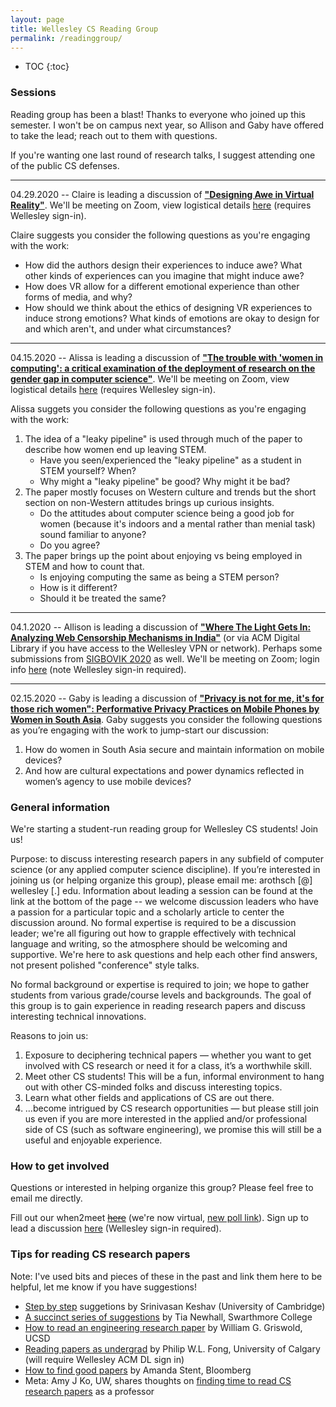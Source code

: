 ```yaml
---
layout: page
title: Wellesley CS Reading Group
permalink: /readinggroup/
---
```


* TOC
{:toc}

### Sessions

Reading group has been a blast! Thanks to everyone who joined up this semester. I won't be on campus next year, so Allison and Gaby have offered to take the lead; reach out to them with questions.

If you're wanting one last round of research talks, I suggest attending one of the public CS defenses. 

******


04.29.2020 -- Claire is leading a discussion of __["Designing Awe in Virtual Reality"](https://drive.google.com/open?id=1_KWdMx1x2GBfwj2NAyqMjYpvU-eEiBTz)__. We'll be meeting on Zoom, view logistical details [here](https://docs.google.com/document/d/15TymPI-AZUPmFcupxOthg6tA9H_6l7YvX03tQmYhujQ/edit?usp=sharing) (requires Wellesley sign-in).

Claire suggests you consider the following questions as you're engaging with the work:

* How did the authors design their experiences to induce awe? What other kinds of experiences can you imagine that might induce awe?
* How does VR allow for a different emotional experience than other forms of media, and why?
* How should we think about the ethics of designing VR experiences to induce strong emotions? What kinds of emotions are okay to design for and which aren't, and under what circumstances?


******


04.15.2020 -- Alissa is leading a discussion of __["The trouble with 'women in computing': a critical examination of the deployment of research on the gender gap in computer science"](https://drive.google.com/file/d/1P36u9zs2dEmbxdYoNdTBxFsNtqO8wdAn/view?usp=sharing)__. We'll be meeting on Zoom, view logistical details [here](https://docs.google.com/document/d/15TymPI-AZUPmFcupxOthg6tA9H_6l7YvX03tQmYhujQ/edit?usp=sharing) (requires Wellesley sign-in).

Alissa suggets you consider the following questions as you're engaging with the work:

1. The idea of a "leaky pipeline" is used through much of the paper to describe how women end up leaving STEM.
	* Have you seen/experienced the "leaky pipeline" as a student in STEM yourself? When?
	* Why might a "leaky pipeline" be good? Why might it be bad?
2. The paper mostly focuses on Western culture and trends but the short section on non-Western attitudes brings up curious insights.
	* Do the attitudes about computer science being a good job for women (because it's indoors and a mental rather than menial task) sound familiar to anyone?
	* Do you agree?
3. The paper brings up the point about enjoying vs being employed in STEM and how to count that.
	* Is enjoying computing the same as being a STEM person?
	* How is it different?
	* Should it be treated the same?


******


04.1.2020 -- Allison is leading a discussion of __["Where The Light Gets In: Analyzing Web Censorship Mechanisms in India"](https://drive.google.com/file/d/1DjlJZ9eOhSMmU6m-iSliJ7lkBWyUPhRv/view)__ (or via ACM Digital Library if you have access to the Wellesley VPN or network). Perhaps some submissions from [SIGBOVIK 2020](http://sigbovik.org/2020/) as well. We'll be meeting on Zoom; login info [here](https://docs.google.com/document/d/1aPG-IRz6zQ0NMwxxMwx67xBYBjCS1P4VNFwbyiCsCME/edit?usp=sharing) (note Wellesley sign-in required).


******


02.15.2020 -- Gaby is leading a discussion of __["Privacy is not for me, it's for those rich women": Performative Privacy Practices on Mobile Phones by Women in South Asia](https://www.google.com/url?sa=t&rct=j&q=&esrc=s&source=web&cd=1&cad=rja&uact=8&ved=2ahUKEwi40qSc59PnAhV2gnIEHUh5AUIQFjAAegQIAxAB&url=https%3A%2F%2Fwww.usenix.org%2Fsystem%2Ffiles%2Fconference%2Fsoups2018%2Fsoups2018-sambasivan.pdf&usg=AOvVaw1AfT-v9Pnv2jzqEs07_hs9)__. Gaby suggests you consider the following questions as you’re engaging with the work to jump-start our discussion:

1. How do women in South Asia secure and maintain information on mobile devices?
2. And how are cultural expectations and power dynamics reflected in women’s agency to use mobile devices?

### General information
We're starting a student-run reading group for Wellesley CS students! Join us!

Purpose: to discuss interesting research papers in any subfield of computer science (or any applied computer science discipline). If you’re interested in joining us (or helping organize this group), please email me: arothsch [@] wellesley [.] edu. Information about leading a session can be found at the link at the bottom of the page -- we welcome discussion leaders who have a passion for a particular topic and a scholarly article to center the discussion around. No formal expertise is required to be a discussion leader; we're all figuring out how to grapple effectively with technical language and writing, so the atmosphere should be welcoming and supportive. We're here to ask questions and help each other find answers, not present polished "conference" style talks.

No formal background or expertise is required to join; we hope to gather students from various grade/course levels and backgrounds. The goal of this group is to gain experience in reading research papers and discuss interesting technical innovations. 

Reasons to join us:
1. Exposure to deciphering technical papers — whether you want to get involved with CS research or need it for a class, it’s a worthwhile skill. 
2. Meet other CS students! This will be a fun, informal environment to hang out with other CS-minded folks and discuss interesting topics. 
3. Learn what other fields and applications of CS are out there. 
4. …become intrigued by CS research opportunities — but please still join us even if you are more interested in the applied and/or professional side of CS (such as software engineering), we promise this will still be a useful and enjoyable experience.

### How to get involved

Questions or interested in helping organize this group? Please feel free to email me directly. 

Fill out our when2meet ~~[here](https://www.when2meet.com/?8558687-cOgc4)~~ (we're now virtual, [new poll link](https://www.when2meet.com/?8914644-Ldrox)). Sign up to lead a discussion [here](https://docs.google.com/document/d/13OVOLwu36ECiXQ_Qymg5sCI0SMOjZGvz08cmoG_j3sc/edit?usp=sharing) (Wellesley sign-in required). 

### Tips for reading CS research papers
Note: I've used bits and pieces of these in the past and link them here to be helpful, let me know if you have suggestions!

* [Step by step](https://www.google.com/url?sa=t&rct=j&q=&esrc=s&source=web&cd=2&ved=2ahUKEwiQ1abZw77oAhUCRa0KHW4vCPUQFjABegQIBBAB&url=https%3A%2F%2Fweb.stanford.edu%2Fclass%2Fee384m%2FHandouts%2FHowtoReadPaper.pdf&usg=AOvVaw21jcwtqxu42RtFW2UbDtWO) suggetions by Srinivasan Keshav (University of Cambridge)
* [A succinct series of suggestions](https://www.cs.swarthmore.edu/~newhall/cs97/s00/ReadingAdvice.html) by Tia Newhall, Swarthmore College
* [How to read an engineering research paper](https://cseweb.ucsd.edu/~wgg/CSE210/howtoread.html) by William G. Griswold, UCSD 
* [Reading papers as undergrad](https://dl.acm.org/doi/10.1145/1595453.1595493) by Philip W.L. Fong, University of Calgary (will require Wellesley ACM DL sign in)
* [How to find good papers](https://www.google.com/url?sa=t&rct=j&q=&esrc=s&source=web&cd=2&ved=2ahUKEwiClrjIwr7oAhVO4qwKHVHIAh4QFjABegQIBhAB&url=https%3A%2F%2Fpeople.cs.pitt.edu%2F~litman%2Fcourses%2Fcs2710%2Fpapers%2Fhowtoreadacspaper.pdf&usg=AOvVaw312OmQj1ZnwncvTrauLbfq) by Amanda Stent, Bloomberg
* Meta: Amy J Ko, UW, shares thoughts on [finding time to read CS research papers](https://medium.com/bits-and-behavior/finding-time-to-read-in-academia-3df53d81caad) as a professor


